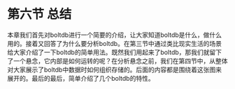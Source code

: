 # 第六节 总结

本章我们首先对boltdb进行一个简要的介绍，让大家知道boltdb是什么，做什么用的。接着又回答了为什么要分析boltdb。在第三节中通过类比现实生活的场景给大家介绍了一下boltdb的简单用法。既然我们用起来了boltdb，那我们就留下了一个悬念，它内部是如何运转的呢？在分析悬念之前，我们在第四节中，从整体对大家展示了boltdb中数据时如何组织存储的。后面的内容都是围绕着这张图来展开的。最后的最后，简单介绍了几个boltdb的特性。

